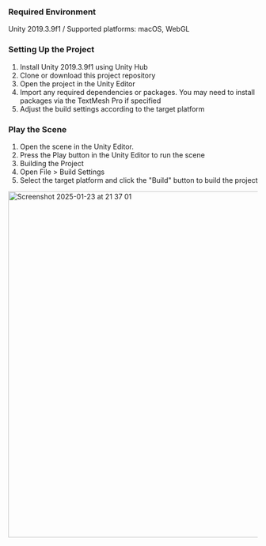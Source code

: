 ### Required Environment

Unity 2019.3.9f1 / Supported platforms: macOS, WebGL


### Setting Up the Project

1. Install Unity 2019.3.9f1 using Unity Hub
2. Clone or download this project repository
3. Open the project in the Unity Editor
4. Import any required dependencies or packages. You may need to install packages via the TextMesh Pro if specified
5. Adjust the build settings according to the target platform
     
### Play the Scene

1. Open the scene in the Unity Editor.
2. Press the Play button in the Unity Editor to run the scene
3. Building the Project
4. Open File > Build Settings
5. Select the target platform and click the "Build" button to build the project


<img width="700" alt="Screenshot 2025-01-23 at 21 37 01" src="https://github.com/user-attachments/assets/b75ac90f-991a-498a-a11d-ca8ca59ef283" />

